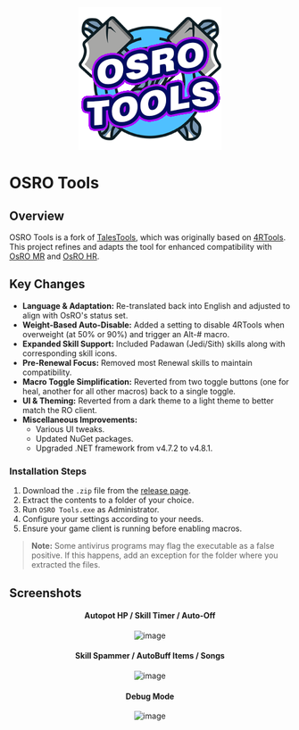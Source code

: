 <p align="center">
  <img src="assets/image/logos/applogo.png" alt="App Logo" width="256">
</p>

# OSRO Tools

## Overview
OSRO Tools is a fork of [TalesTools](https://github.com/biancaazuma/TalesTools), which was originally based on [4RTools](https://github.com/4RTools/4RTools). This project refines and adapts the tool for enhanced compatibility with [OsRO MR](https://osro.mr/) and [OsRO HR](https://osro.gg/).

## Key Changes
- **Language & Adaptation:** Re-translated back into English and adjusted to align with OsRO's status set.
- **Weight-Based Auto-Disable:** Added a setting to disable 4RTools when overweight (at 50% or 90%) and trigger an Alt-# macro.
- **Expanded Skill Support:** Included Padawan (Jedi/Sith) skills along with corresponding skill icons.
- **Pre-Renewal Focus:** Removed most Renewal skills to maintain compatibility.
- **Macro Toggle Simplification:** Reverted from two toggle buttons (one for heal, another for all other macros) back to a single toggle.
- **UI & Theming:** Reverted from a dark theme to a light theme to better match the RO client.
- **Miscellaneous Improvements:**
  - Various UI tweaks.
  - Updated NuGet packages.
  - Upgraded .NET framework from v4.7.2 to v4.8.1.

### Installation Steps
1. Download the `.zip` file from the [release page](https://github.com/torrq/4RTools-OSRO/releases).
2. Extract the contents to a folder of your choice.
3. Run `OSRO Tools.exe` as Administrator.
4. Configure your settings according to your needs.
5. Ensure your game client is running before enabling macros.

> **Note:** Some antivirus programs may flag the executable as a false positive. If this happens, add an exception for the folder where you extracted the files.

## Screenshots

<div align="center">

#### Autopot HP / Skill Timer / Auto-Off
  
<p><img width="1926" height="316" alt="image" src="https://github.com/user-attachments/assets/89e5c2ed-2fc3-4eb0-a717-4bb4deae39ba" /></p>

#### Skill Spammer / AutoBuff Items / Songs

<p><img width="1926" height="802" alt="image" src="https://github.com/user-attachments/assets/a3ae326d-98f5-40dd-b71c-8a193b52f4c7" /></p>

#### Debug Mode

<img width="640" height="200" alt="image" src="https://github.com/user-attachments/assets/0f3f4ffd-83ef-4a9f-8c3b-1c14a7df98f9" />
</div>
